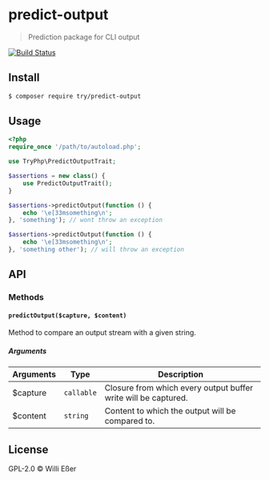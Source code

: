 # predict-output

> Prediction package for CLI output

[![Build Status](https://travis-ci.org/try-php/predict-output.svg?branch=master)](https://travis-ci.org/try-php/predict-output)

## Install

```bash
$ composer require try/predict-output
```

## Usage

```php
<?php
require_once '/path/to/autoload.php';

use TryPhp\PredictOutputTrait;

$assertions = new class() {
	use PredictOutputTrait();
} 

$assertions->predictOutput(function () {
	echo '\e[33msomething\n';
}, 'something'); // wont throw an exception

$assertions->predictOutput(function () {
	echo '\e[33msomething\n';
}, 'something other'); // will throw an exception
```

## API

### Methods

#### `predictOutput($capture, $content)`

Method to compare an output stream with a given string.

##### Arguments

| Arguments | Type | Description |
|---|---|---|
| $capture | `callable` | Closure from which every output buffer write will be captured. |
| $content | `string` | Content to which the output will be compared to. |

## License

GPL-2.0 © Willi Eßer